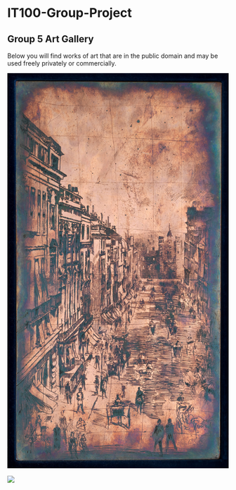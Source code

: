# IT100-Group-Project

## Group 5 Art Gallery
 
 Below you will find works of art that are in the public domain and may be used freely privately or commercially. 


![St. James's Street](./static/st._james's_street_1943.3.1730.jpg)

<img src="https://www.nga.gov/collection/art-object-page.4881.html" width="50">
